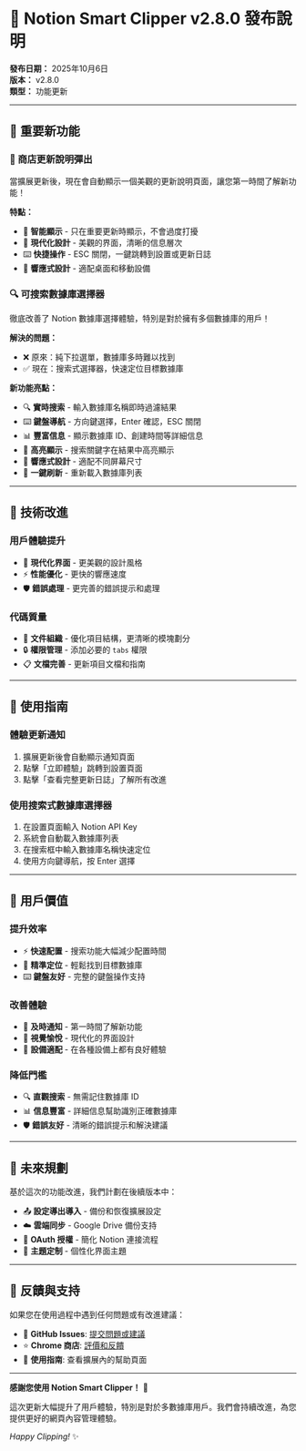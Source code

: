 # 🎉 Notion Smart Clipper v2.8.0 發布說明

**發布日期：** 2025年10月6日  
**版本：** v2.8.0  
**類型：** 功能更新

---

## 🚀 重要新功能

### 📢 商店更新說明彈出

當擴展更新後，現在會自動顯示一個美觀的更新說明頁面，讓您第一時間了解新功能！

**特點：**
- 🎯 **智能顯示** - 只在重要更新時顯示，不會過度打擾
- 🎨 **現代化設計** - 美觀的界面，清晰的信息層次
- ⌨️ **快捷操作** - ESC 關閉，一鍵跳轉到設置或更新日誌
- 📱 **響應式設計** - 適配桌面和移動設備

### 🔍 可搜索數據庫選擇器

徹底改善了 Notion 數據庫選擇體驗，特別是對於擁有多個數據庫的用戶！

**解決的問題：**
- ❌ 原來：純下拉選單，數據庫多時難以找到
- ✅ 現在：搜索式選擇器，快速定位目標數據庫

**新功能亮點：**
- 🔍 **實時搜索** - 輸入數據庫名稱即時過濾結果
- ⌨️ **鍵盤導航** - 方向鍵選擇，Enter 確認，ESC 關閉
- 📊 **豐富信息** - 顯示數據庫 ID、創建時間等詳細信息
- 🎯 **高亮顯示** - 搜索關鍵字在結果中高亮顯示
- 📱 **響應式設計** - 適配不同屏幕尺寸
- 🔄 **一鍵刷新** - 重新載入數據庫列表

---

## 🔧 技術改進

### 用戶體驗提升
- 🎨 **現代化界面** - 更美觀的設計風格
- ⚡ **性能優化** - 更快的響應速度
- 🛡️ **錯誤處理** - 更完善的錯誤提示和處理

### 代碼質量
- 📁 **文件組織** - 優化項目結構，更清晰的模塊劃分
- 🔒 **權限管理** - 添加必要的 `tabs` 權限
- 📋 **文檔完善** - 更新項目文檔和指南

---

## 📱 使用指南

### 體驗更新通知
1. 擴展更新後會自動顯示通知頁面
2. 點擊「立即體驗」跳轉到設置頁面
3. 點擊「查看完整更新日誌」了解所有改進

### 使用搜索式數據庫選擇器
1. 在設置頁面輸入 Notion API Key
2. 系統會自動載入數據庫列表
3. 在搜索框中輸入數據庫名稱快速定位
4. 使用方向鍵導航，按 Enter 選擇

---

## 🎯 用戶價值

### 提升效率
- ⚡ **快速配置** - 搜索功能大幅減少配置時間
- 🎯 **精準定位** - 輕鬆找到目標數據庫
- ⌨️ **鍵盤友好** - 完整的鍵盤操作支持

### 改善體驗
- 📢 **及時通知** - 第一時間了解新功能
- 🎨 **視覺愉悅** - 現代化的界面設計
- 📱 **設備適配** - 在各種設備上都有良好體驗

### 降低門檻
- 🔍 **直觀搜索** - 無需記住數據庫 ID
- 📊 **信息豐富** - 詳細信息幫助識別正確數據庫
- 🛡️ **錯誤友好** - 清晰的錯誤提示和解決建議

---

## 🔮 未來規劃

基於這次的功能改進，我們計劃在後續版本中：

- 📤 **設定導出導入** - 備份和恢復擴展設定
- ☁️ **雲端同步** - Google Drive 備份支持
- 🔐 **OAuth 授權** - 簡化 Notion 連接流程
- 🎨 **主題定制** - 個性化界面主題

---

## 💬 反饋與支持

如果您在使用過程中遇到任何問題或有改進建議：

- 📧 **GitHub Issues**: [提交問題或建議](https://github.com/cowcfj/save-to-notion/issues)
- ⭐ **Chrome 商店**: [評價和反饋](https://chrome.google.com/webstore/detail/notion-smart-clipper)
- 📖 **使用指南**: 查看擴展內的幫助頁面

---

**感謝您使用 Notion Smart Clipper！** 🙏

這次更新大幅提升了用戶體驗，特別是對於多數據庫用戶。我們會持續改進，為您提供更好的網頁內容管理體驗。

*Happy Clipping!* ✨